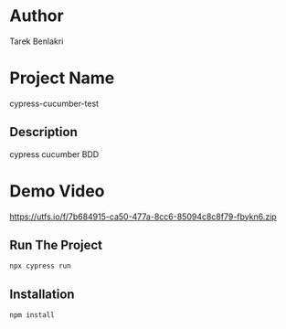 # Author
 Tarek Benlakri
 
# Project Name
 cypress-cucumber-test

## Description
 cypress cucumber BDD
# Demo Video
  https://utfs.io/f/7b684915-ca50-477a-8cc6-85094c8c8f79-fbykn6.zip
## Run The Project
    npx cypress run
    
## Installation
```bash
npm install
